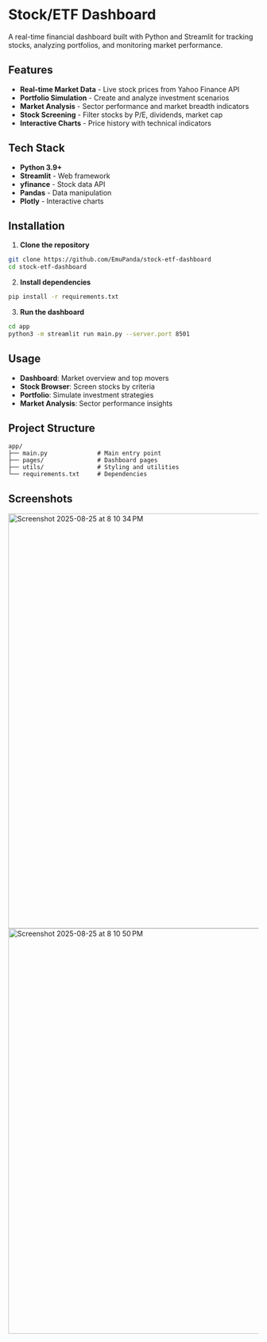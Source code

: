 # Stock/ETF Dashboard

A real-time financial dashboard built with Python and Streamlit for tracking stocks, analyzing portfolios, and monitoring market performance.

## Features

- **Real-time Market Data** - Live stock prices from Yahoo Finance API
- **Portfolio Simulation** - Create and analyze investment scenarios
- **Market Analysis** - Sector performance and market breadth indicators
- **Stock Screening** - Filter stocks by P/E, dividends, market cap
- **Interactive Charts** - Price history with technical indicators

## Tech Stack

- **Python 3.9+**
- **Streamlit** - Web framework
- **yfinance** - Stock data API
- **Pandas** - Data manipulation
- **Plotly** - Interactive charts

## Installation

1. **Clone the repository**
```bash
git clone https://github.com/EmuPanda/stock-etf-dashboard
cd stock-etf-dashboard
```

2. **Install dependencies**
```bash
pip install -r requirements.txt
```

3. **Run the dashboard**
```bash
cd app
python3 -m streamlit run main.py --server.port 8501
```

## Usage

- **Dashboard**: Market overview and top movers
- **Stock Browser**: Screen stocks by criteria
- **Portfolio**: Simulate investment strategies
- **Market Analysis**: Sector performance insights

## Project Structure

```
app/
├── main.py              # Main entry point
├── pages/               # Dashboard pages
├── utils/               # Styling and utilities
└── requirements.txt     # Dependencies
```

## Screenshots

<img width="1442" height="835" alt="Screenshot 2025-08-25 at 8 10 34 PM" src="https://github.com/user-attachments/assets/64f6c0e4-1626-48c0-9caa-ad79ba6c1e88" />

<img width="1403" height="816" alt="Screenshot 2025-08-25 at 8 10 50 PM" src="https://github.com/user-attachments/assets/676aedd6-4344-4673-8d16-ebf52c3bd3be" />


